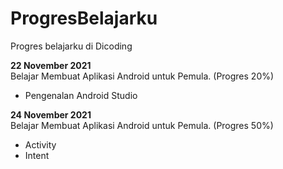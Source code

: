 # ProgresBelajarku
Progres belajarku di Dicoding

**22 November 2021**  
Belajar Membuat Aplikasi Android untuk Pemula. (Progres 20%)
 * Pengenalan Android Studio

**24 November 2021**  
Belajar Membuat Aplikasi Android untuk Pemula. (Progres 50%)
 * Activity
 * Intent

